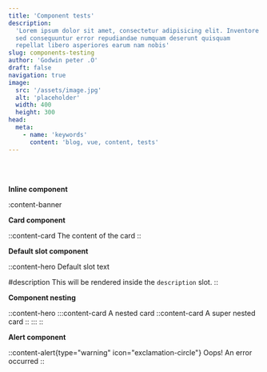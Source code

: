 ```yaml
---
title: 'Component tests'
description:
  'Lorem ipsum dolor sit amet, consectetur adipisicing elit. Inventore
  sed consequuntur error repudiandae numquam deserunt quisquam
  repellat libero asperiores earum nam nobis'
slug: components-testing
author: 'Godwin peter .O'
draft: false
navigation: true
image:
  src: '/assets/image.jpg'
  alt: 'placeholder'
  width: 400
  height: 300
head:
  meta:
    - name: 'keywords'
      content: 'blog, vue, content, tests'
---
```


<br />
<br />

**Inline component**

:content-banner

**Card component**

::content-card
The content of the card
::

**Default slot component**

::content-hero
Default slot text

#description
This will be rendered inside the `description` slot.
::

**Component nesting**

::content-hero
:::content-card
A nested card
::content-card
A super nested card
::
:::
::

**Alert component**

::content-alert{type="warning" icon="exclamation-circle"}
Oops! An error occurred
::
